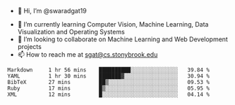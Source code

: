 - 👋 Hi, I’m @swaradgat19
<!-- - 👀 I’m interested in  -->
- 🌱 I’m currently learning Computer Vision, Machine Learning, Data Visualization and Operating Systems
- 💞️ I’m looking to collaborate on Machine Learning and Web Development projects 
- 📫 How to reach me at sgat@cs.stonybrook.edu

<!--START_SECTION:waka-->

```text
Markdown     1 hr 56 mins    ██████████░░░░░░░░░░░░░░░   39.84 %
YAML         1 hr 30 mins    ███████▓░░░░░░░░░░░░░░░░░   30.94 %
BibTeX       27 mins         ██▒░░░░░░░░░░░░░░░░░░░░░░   09.53 %
Ruby         17 mins         █▒░░░░░░░░░░░░░░░░░░░░░░░   05.95 %
XML          12 mins         █░░░░░░░░░░░░░░░░░░░░░░░░   04.14 %
```

<!--END_SECTION:waka-->

<!---
swaradgat19/swaradgat19 is a ✨ special ✨ repository because its `README.md` (this file) appears on your GitHub profile.
You can click the Preview link to take a look at your changes.
--->
